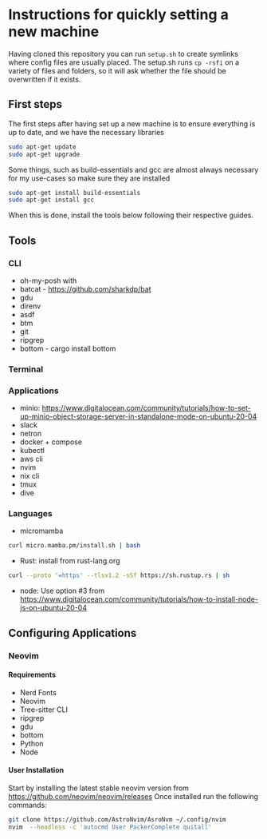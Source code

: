 # Instructions for quickly setting a new machine
Having cloned this repository you can run `setup.sh` to create symlinks where config files are usually placed. The setup.sh runs `cp -rsfi` on a variety of files and folders, so it will ask whether the file should be overwritten if it exists.

## First steps
The first steps after having set up a new machine is to ensure everything is up to date, and we have the necessary libraries

```bash
sudo apt-get update
sudo apt-get upgrade
```

Some things, such as build-essentials and gcc are almost always necessary for my use-cases so make sure they are installed

```bash
sudo apt-get install build-essentials
sudo apt-get install gcc
```

When this is done, install the tools below following their respective guides.

## Tools
### CLI 
- oh-my-posh with
- batcat - https://github.com/sharkdp/bat
- gdu
- direnv
- asdf
- btm
- git
- ripgrep
- bottom - cargo install bottom
### Terminal
### Applications
- minio: https://www.digitalocean.com/community/tutorials/how-to-set-up-minio-object-storage-server-in-standalone-mode-on-ubuntu-20-04
- slack
- netron
- docker + compose
- kubectl
- aws cli
- nvim
- nix cli
- tmux
- dive 
### Languages
- micromamba

```bash
curl micro.mamba.pm/install.sh | bash
```

- Rust: install from rust-lang.org

```bash
curl --proto '=https' --tlsv1.2 -sSf https://sh.rustup.rs | sh
```

- node: Use option #3 from https://www.digitalocean.com/community/tutorials/how-to-install-node-js-on-ubuntu-20-04

## Configuring Applications

### Neovim

#### Requirements
- Nerd Fonts
- Neovim
- Tree-sitter CLI
- ripgrep
- gdu
- bottom
- Python
- Node

#### User Installation
Start by installing the latest stable neovim version from https://github.com/neovim/neovim/releases
Once installed run the following commands:

```bash
git clone https://github.com/AstroNvim/AsroNvm ~/.config/nvim
nvim  --headless -c 'autocmd User PackerComplete quitall'
```
